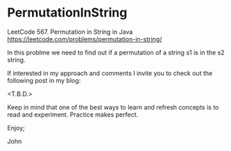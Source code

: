 # PermutationInString
LeetCode 567. Permutation in String in Java
https://leetcode.com/problems/permutation-in-string/

In this problme we need to find out if a permutation
of a string s1 is in the s2 string.

If interested in my approach and comments I invite you
to check out the following post in my blog:

<T.B.D.>

Keep in mind that one of the best ways to learn and refresh
concepts is to read and experiment. Practice makes perfect.

Enjoy;

John
